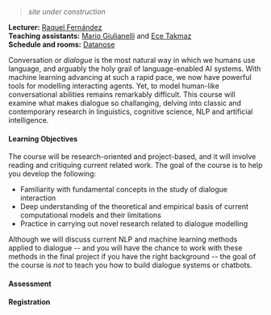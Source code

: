 > *site under construction*

**Lecturer:** [Raquel Fernández](https://staff.fnwi.uva.nl/r.fernandezrovira/)<br>
**Teaching assistants:** [Mario Giulianelli](http://gmario.eu) and [Ece Takmaz](https://ecekt.github.io)<br>
**Schedule and rooms:** [Datanose](https://datanose.nl/#course[81231])


Conversation or *dialogue* is the most natural way in which we humans use language, and arguably the holy grail of language-enabled AI systems. With machine learning advancing at such a rapid pace, we now have powerful tools for modelling interacting agents. Yet, to model human-like conversational abilities remains remarkably difficult. This course will examine what makes dialogue so challanging, delving into classic and contemporary research in linguistics, cognitive science, NLP and artificial intelligence. 

#### Learning Objectives

The course will be research-oriented and project-based, and it will involve reading and critiquing current related work. The goal of the course is to help you develop the following: 

  - Familiarity with fundamental concepts in the study of dialogue interaction
  - Deep understanding of the theoretical and empirical basis of current computational models and their limitations
  - Practice in carrying out novel research related to dialogue modelling

Although we will discuss current NLP and machine learning methods applied to dialogue -- and you will have the chance to work with these methods in the final project if you have the right background -- the goal of the course is *not* to teach you how to build dialogue systems or chatbots.

#### Assessment



#### Registration
